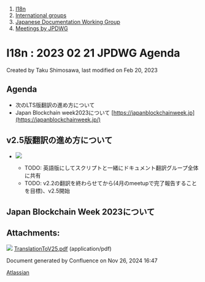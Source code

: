 1. [I18n](index.html)
2. [International groups](International-groups_22970373.html)
3. [Japanese Documentation Working Group](Japanese-Documentation-Working-Group_22970444.html)
4. [Meetings by JPDWG](Meetings-by-JPDWG_22970537.html)

# I18n : 2023 02 21 JPDWG Agenda

Created by Taku Shimosawa, last modified on Feb 20, 2023

## Agenda

- 次のLTS版翻訳の進め方について
- Japan Blockchain week2023について [https://japanblockchainweek.jp](https://japanblockchainweek.jp/)

## v2.5版翻訳の進め方について

- [![](attachments/thumbnails/22970898/22971629)](attachments/22970898/22971629.pdf)
  
  - TODO: 英語版にしてスクリプトと一緒にドキュメント翻訳グループ全体に共有
  - TODO: v2.2の翻訳を終わらせてから(4月のmeetupで完了報告することを目標)、v2.5開始

## Japan Blockchain Week 2023について

## Attachments:

![](images/icons/bullet_blue.gif) [TranslationToV25.pdf](attachments/22970898/22971629.pdf) (application/pdf)

Document generated by Confluence on Nov 26, 2024 16:47

[Atlassian](http://www.atlassian.com/)
